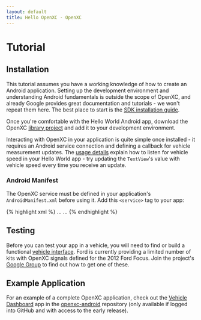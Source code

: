 ```yaml
---
layout: default
title: Hello OpenXC - OpenXC
---
```


Tutorial
=============

## Installation

This tutorial assumes you have a working knowledge of how to create an Android
application. Setting up the development environment and understanding Android
fundamentals is outside the scope of OpenXC, and already Google provides great
documentation and tutorials - we won't repeat them here. The best place to start
is the [SDK installation guide][sdk].

Once you're comfortable with the Hello World Android app, download the OpenXC
[library project][] and add it to your development environment.

Interacting with OpenXC in your application is quite simple once installed - it
requires an Android service connection and defining a callback for vehicle
measurement updates. The [usage details][] explain how to listen for vehicle
speed in your Hello World app - try updating the `TextView`'s value with vehicle
speed every time you receive an update.

### Android Manifest

The OpenXC service must be defined in your application's `AndroidManifest.xml`
before using it. Add this `<service>` tag to your app:

{% highlight xml %}
    <application>
        ...
        <service android:name="com.openxc.VehicleManager"/>
        ...
    </application>
{% endhighlight %}


## Testing

Before you can test your app in a vehicle, you will need to find or build a
functional [vehicle interface][]. Ford is currently providing a limited number
of kits with OpenXC signals defined for the 2012 Ford Focus. Join the project's
[Google Group][gg] to find out how to get one of these.

## Example Application

For an example of a complete OpenXC application, check out the
[Vehicle Dashboard][] app in the [openxc-android][] repository (only available
if logged into GitHub and with access to the early release).

[gg]: http://groups.google.com/group/openxc
[sdk]: http://developer.android.com/sdk/installing.html
[vehicle interface]: http://openxcplatform.com/vehicle-interface/hardware
[library project]: http://openxcplatform.com/android/library-installation
[usage details]: http://openxcplatform.com/android/library-usage
[openxc-android]: https://github.com/openxc/openxc-android
[Vehicle Dashboard]: https://github.com/openxc/openxc-android/tree/master/examples
